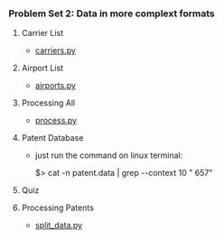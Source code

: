 ### Problem Set 2: Data in more complext formats

1. Carrier List
    - [carriers.py](carriers.py)
2. Airport List
    - [airports.py](airports.py)
3. Processing All
    - [process.py](process.py)
4. Patent Database
    - just run the command on linux terminal:

      $> cat -n patent.data   | grep --context 10 "  657"

5. Quiz
6. Processing Patents
    - [split_data.py](split_data.py)

